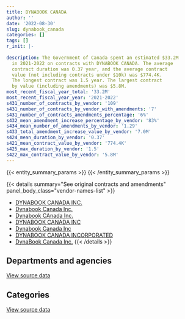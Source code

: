 ```yaml
---
title: DYNABOOK CANADA
author: ''
date: '2022-08-30'
slug: dynabook_canada
categories: []
tags: []
r_init: |-
  
description: The Government of Canada spent an estimated $33.2M
  in 2021-2022 on contracts with DYNABOOK CANADA. The average
  contract duration was 0.37 year, and the average contract
  value (not including contracts under $10k) was $774.4K.
  The longest contract was 1.5 year. The largest contract
  by value (including amendments) was $5.8M.
most_recent_fiscal_year_total: '33.2M'
most_recent_fiscal_year_year: '2021-2022'
s431_number_of_contracts_by_vendor: '109'
s431_number_of_contracts_by_vendor_with_amendments: '7'
s431_number_of_contracts_amendments_percentage: '6%'
s432_mean_amendment_increase_percentage_by_vendor: '83%'
s434_mean_number_of_amendments_by_vendor: '1.29'
s433_total_amendment_increase_value_by_vendor: '7.0M'
s424_mean_duration_by_vendor: '0.37'
s421_mean_contract_value_by_vendor: '774.4K'
s425_max_duration_by_vendor: '1.5'
s422_max_contract_value_by_vendor: '5.8M'
---
```


<script src="/rmarkdown-libs/htmlwidgets/htmlwidgets.js"></script>
<link href="/rmarkdown-libs/datatables-css/datatables-crosstalk.css" rel="stylesheet" />
<script src="/rmarkdown-libs/datatables-binding/datatables.js"></script>
<script src="/rmarkdown-libs/jquery/jquery-3.6.0.min.js"></script>
<link href="/rmarkdown-libs/dt-core-bootstrap/css/dataTables.bootstrap.min.css" rel="stylesheet" />
<link href="/rmarkdown-libs/dt-core-bootstrap/css/dataTables.bootstrap.extra.css" rel="stylesheet" />
<script src="/rmarkdown-libs/dt-core-bootstrap/js/jquery.dataTables.min.js"></script>
<script src="/rmarkdown-libs/dt-core-bootstrap/js/dataTables.bootstrap.min.js"></script>
<link href="/rmarkdown-libs/crosstalk/css/crosstalk.min.css" rel="stylesheet" />
<script src="/rmarkdown-libs/crosstalk/js/crosstalk.min.js"></script>
<script src="/rmarkdown-libs/htmlwidgets/htmlwidgets.js"></script>
<link href="/rmarkdown-libs/datatables-css/datatables-crosstalk.css" rel="stylesheet" />
<script src="/rmarkdown-libs/datatables-binding/datatables.js"></script>
<script src="/rmarkdown-libs/jquery/jquery-3.6.0.min.js"></script>
<link href="/rmarkdown-libs/dt-core-bootstrap/css/dataTables.bootstrap.min.css" rel="stylesheet" />
<link href="/rmarkdown-libs/dt-core-bootstrap/css/dataTables.bootstrap.extra.css" rel="stylesheet" />
<script src="/rmarkdown-libs/dt-core-bootstrap/js/jquery.dataTables.min.js"></script>
<script src="/rmarkdown-libs/dt-core-bootstrap/js/dataTables.bootstrap.min.js"></script>
<link href="/rmarkdown-libs/crosstalk/css/crosstalk.min.css" rel="stylesheet" />
<script src="/rmarkdown-libs/crosstalk/js/crosstalk.min.js"></script>

{{< entity_summary_params >}}
{{< /entity_summary_params >}}

{{< details summary="See original contracts and amendments" panel_body_class="vendor-names-list" >}}
- [DYNABOOK CANADA INC.](https://search.open.canada.ca/en/ct/?sort=contract_value_f%20desc&page=1&search_text=%22DYNABOOK%20CANADA%20INC.%22)
- [Dynabook Canada Inc.](https://search.open.canada.ca/en/ct/?sort=contract_value_f%20desc&page=1&search_text=%22Dynabook%20Canada%20Inc.%22)
- [Dynabook CAnada Inc.](https://search.open.canada.ca/en/ct/?sort=contract_value_f%20desc&page=1&search_text=%22Dynabook%20CAnada%20Inc.%22)
- [DYNABOOK CANADA INC](https://search.open.canada.ca/en/ct/?sort=contract_value_f%20desc&page=1&search_text=%22DYNABOOK%20CANADA%20INC%22)
- [Dynabook Canada Inc](https://search.open.canada.ca/en/ct/?sort=contract_value_f%20desc&page=1&search_text=%22Dynabook%20Canada%20Inc%22)
- [DYNABOOK CANADA INCORPORATED](https://search.open.canada.ca/en/ct/?sort=contract_value_f%20desc&page=1&search_text=%22DYNABOOK%20CANADA%20INCORPORATED%22)
- [DynaBook Canada Inc.](https://search.open.canada.ca/en/ct/?sort=contract_value_f%20desc&page=1&search_text=%22DynaBook%20Canada%20Inc.%22)
{{< /details >}}

## Departments and agencies

<div id="htmlwidget-1" style="width:100%;height:auto;" class="datatables html-widget"></div>
<script type="application/json" data-for="htmlwidget-1">{"x":{"style":"bootstrap","filter":"none","vertical":false,"data":[["<a href=\"/departments/aafc-aac/\">Agriculture and Agri-Food Canada<\/a>","<a href=\"/departments/aandc-aadnc/\">Crown-Indigenous Relations and Northern Affairs Canada<\/a>","<a href=\"/departments/cbsa-asfc/\">Canada Border Services Agency<\/a>","<a href=\"/departments/cgc-ccg/\">Canadian Grain Commission<\/a>","<a href=\"/departments/cic/\">Immigration, Refugees and Citizenship Canada<\/a>","<a href=\"/departments/cihr-irsc/\">Canadian Institutes of Health Research<\/a>","<a href=\"/departments/cra-arc/\">Canada Revenue Agency<\/a>","<a href=\"/departments/csc-scc/\">Correctional Service of Canada<\/a>","<a href=\"/departments/dfatd-maecd/\">Global Affairs Canada<\/a>","<a href=\"/departments/dfo-mpo/\">Fisheries and Oceans Canada<\/a>","<a href=\"/departments/dnd-mdn/\">National Defence<\/a>","<a href=\"/departments/ec/\">Environment and Climate Change Canada<\/a>","<a href=\"/departments/hc-sc/\">Health Canada<\/a>","<a href=\"/departments/ic/\">Innovation, Science and Economic Development Canada<\/a>","<a href=\"/departments/irb-cisr/\">Immigration and Refugee Board of Canada<\/a>","<a href=\"/departments/isc-sac/\">Indigenous Services Canada<\/a>","<a href=\"/departments/nrc-cnrc/\">National Research Council Canada<\/a>","<a href=\"/departments/nrcan-rncan/\">Natural Resources Canada<\/a>","<a href=\"/departments/pbc-clcc/\">Parole Board of Canada<\/a>","<a href=\"/departments/pco-bcp/\">Privy Council Office<\/a>","<a href=\"/departments/rcmp-grc/\">Royal Canadian Mounted Police<\/a>","<a href=\"/departments/tsb-bst/\">Transportation Safety Board of Canada<\/a>"],[null,2115374.25,2632092.17,null,null,null,32618.58,2354302.45,null,null,5726794.28,null,null,null,null,344735.3,null,374518.38,105994,null,75389.06,null],[null,null,1784412.68,32726.4,2503294.34,null,null,762933.96,4952366.26,null,961782.22,5035218.3,7688499.66,665796,null,2000929.17,null,null,167658.1,62586.2,825657.5,33419.09],[51609.36,15519,2022826.93,null,3984683.73,135572.88,null,2811702.2,2306951.5,679371,4629038.11,1489070.33,8335337.13,3994098,1807638.4,null,104836.46,656006.81,null,null,null,137429.84]],"container":"<table class=\"table table-striped table-hover row-border order-column display\">\n  <thead>\n    <tr>\n      <th>Department<\/th>\n      <th>2019-2020<\/th>\n      <th>2020-2021<\/th>\n      <th>2021-2022<\/th>\n    <\/tr>\n  <\/thead>\n<\/table>","options":{"order":[[3,"desc"]],"pageLength":10,"autoWidth":true,"columnDefs":[{"targets":1,"render":"function(data, type, row, meta) {\n    return type !== 'display' ? data : DTWidget.formatCurrency(data, \"$\", 2, 3, \",\", \".\", true, null);\n  }"},{"targets":2,"render":"function(data, type, row, meta) {\n    return type !== 'display' ? data : DTWidget.formatCurrency(data, \"$\", 2, 3, \",\", \".\", true, null);\n  }"},{"targets":3,"render":"function(data, type, row, meta) {\n    return type !== 'display' ? data : DTWidget.formatCurrency(data, \"$\", 2, 3, \",\", \".\", true, null);\n  }"},{"width":"16%","targets":[1,2,3]},{"className":"dt-right","targets":[1,2,3]}],"orderClasses":false}},"evals":["options.columnDefs.0.render","options.columnDefs.1.render","options.columnDefs.2.render"],"jsHooks":[]}</script>
<p class="text-right">
<a href="https://github.com/GoC-Spending/contracts-data/tree/main/data/out/vendors/dynabook_canada/summary_by_fiscal_year_by_department.csv" class="source-data-link btn btn-link">View source data</a>
</p>

## Categories

<div id="htmlwidget-2" style="width:100%;height:auto;" class="datatables html-widget"></div>
<script type="application/json" data-for="htmlwidget-2">{"x":{"style":"bootstrap","filter":"none","vertical":false,"data":[["<a href=\"/categories/defence/\">Defence<\/a>","<a href=\"/categories/information_technology/\">Information technology<\/a>"],[5726794.28,8035024.19],[961782.22,26515497.66],[4629038.11,28532653.57]],"container":"<table class=\"table table-striped table-hover row-border order-column display\">\n  <thead>\n    <tr>\n      <th>Category<\/th>\n      <th>2019-2020<\/th>\n      <th>2020-2021<\/th>\n      <th>2021-2022<\/th>\n    <\/tr>\n  <\/thead>\n<\/table>","options":{"order":[[3,"desc"]],"dom":"t","pageLength":30,"autoWidth":true,"columnDefs":[{"targets":1,"render":"function(data, type, row, meta) {\n    return type !== 'display' ? data : DTWidget.formatCurrency(data, \"$\", 2, 3, \",\", \".\", true, null);\n  }"},{"targets":2,"render":"function(data, type, row, meta) {\n    return type !== 'display' ? data : DTWidget.formatCurrency(data, \"$\", 2, 3, \",\", \".\", true, null);\n  }"},{"targets":3,"render":"function(data, type, row, meta) {\n    return type !== 'display' ? data : DTWidget.formatCurrency(data, \"$\", 2, 3, \",\", \".\", true, null);\n  }"},{"width":"16%","targets":[1,2,3]},{"className":"dt-right","targets":[1,2,3]}],"orderClasses":false,"lengthMenu":[10,25,30,50,100]}},"evals":["options.columnDefs.0.render","options.columnDefs.1.render","options.columnDefs.2.render"],"jsHooks":[]}</script>
<p class="text-right">
<a href="https://github.com/GoC-Spending/contracts-data/tree/main/data/out/vendors/dynabook_canada/summary_by_fiscal_year_by_category.csv" class="source-data-link btn btn-link">View source data</a>
</p>
